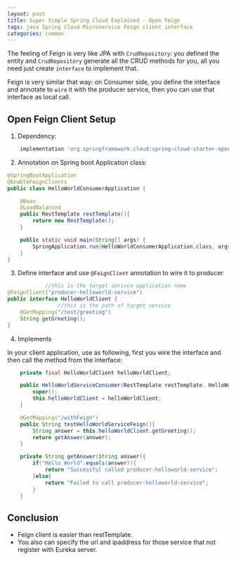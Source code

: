 ```yaml
---
layout: post
title: Super Simple Spring Cloud Explained - Open Feign
tags: java Spring Cloud Microservice Feign client interface
categories: common
---
```


The feeling of Feign is very like JPA with `CrudRepository`: you defined the entity and `CrudRepository` generate all the CRUD methods for you, all you need just create `interface` to implement that.

Feign is very similar that way: on Consumer side, you define the interface and annotate to `wire` it with the producer service, then you can use that interface as local call. 

## Open Feign Client Setup

1. Dependency:

~~~gradle
	implementation 'org.springframework.cloud:spring-cloud-starter-openfeign'
~~~

2. Annotation on Spring boot Application class:

~~~java
@SpringBootApplication
@EnableFeignClients
public class HelloWorldConsumerApplication {

	@Bean
    @LoadBalanced
	public RestTemplate restTemplate(){
		return new RestTemplate();
	}

	public static void main(String[] args) {
		SpringApplication.run(HelloWorldConsumerApplication.class, args);
	}
}
~~~

3. Define interface and use `@FeignClient` annotation to wire it to producer
~~~java
			//this is the target serivce application name
@FeignClient("producer-helloworld-service")
public interface HelloWorldClient {
				//this is the path of target service	
    @GetMapping("/test/greeting")
    String getGreeting();
}
~~~

4. Implements
   
In your client application, use as following, first you wire the interface and then call the method from the interface:

~~~java
    private final HelloWorldClient helloWorldClient;

    public HelloWorldServiceConsumer(RestTemplate restTemplate, HelloWorldClient helloWorldClient){
        super();
        this.helloWorldClient = helloWorldClient;
    }

    @GetMapping("/withFeign")
    public String testHelloWorldServiceFeign(){
        String answer = this.helloWorldClient.getGreeting();
        return getAnswer(answer);
    }

    private String getAnswer(String answer){
        if("Hello World".equals(answer)){
            return "Successful called producer-helloworld-service";
        }else{
            return "Failed to call producer-helloworld-service";
        }
    }
~~~

## Conclusion

* Feign client is easier than restTemplate.
* You also can specify the url and ipaddress for those service that not register with Eureka server.
